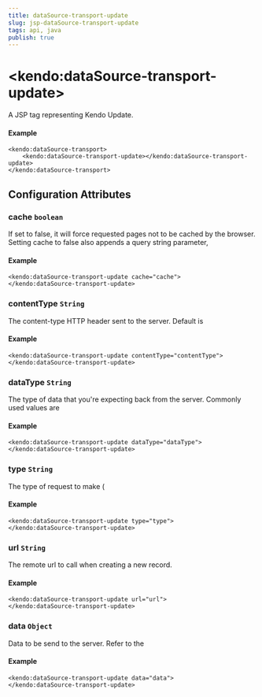```yaml
---
title: dataSource-transport-update
slug: jsp-dataSource-transport-update
tags: api, java
publish: true
---
```


# \<kendo:dataSource-transport-update\>
A JSP tag representing Kendo Update.

#### Example
    <kendo:dataSource-transport>
        <kendo:dataSource-transport-update></kendo:dataSource-transport-update>
    </kendo:dataSource-transport>


## Configuration Attributes


### cache `boolean`

If set to false, it will force requested pages not to be cached by the browser. Setting cache to false also appends a query string parameter,

#### Example
    <kendo:dataSource-transport-update cache="cache">
    </kendo:dataSource-transport-update>



### contentType `String`

The content-type HTTP header sent to the server. Default is

#### Example
    <kendo:dataSource-transport-update contentType="contentType">
    </kendo:dataSource-transport-update>



### dataType `String`

The type of data that you're expecting back from the server. Commonly used values are

#### Example
    <kendo:dataSource-transport-update dataType="dataType">
    </kendo:dataSource-transport-update>



### type `String`

The type of request to make (

#### Example
    <kendo:dataSource-transport-update type="type">
    </kendo:dataSource-transport-update>



### url `String`

The remote url to call when creating a new record.

#### Example
    <kendo:dataSource-transport-update url="url">
    </kendo:dataSource-transport-update>



### data `Object`

Data to be send to the server.
Refer to the

#### Example
    <kendo:dataSource-transport-update data="data">
    </kendo:dataSource-transport-update>


